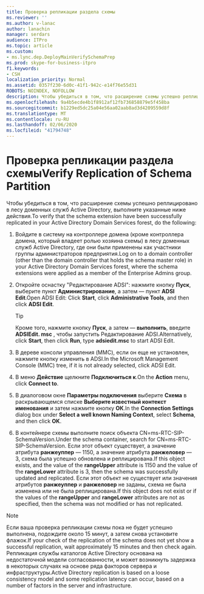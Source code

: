 ```yaml
---
title: Проверка репликации раздела схемы
ms.reviewer: ''
ms.author: v-lanac
author: lanachin
manager: serdars
audience: ITPro
ms.topic: article
ms.custom:
- ms.lync.dep.DeployMainVerifySchemaPrep
ms.prod: skype-for-business-itpro
f1.keywords:
- CSH
localization_priority: Normal
ms.assetid: 0357f230-6d0c-41f1-942c-e14f76e55d31
ROBOTS: NOINDEX, NOFOLLOW
description: Чтобы убедиться в том, что расширение схемы успешно реплицировано в лесу доменных служб Active Directory, выполните указанные ниже действия.
ms.openlocfilehash: 9a4b5ecde4b1f8912af12fb736858879e5f458ba
ms.sourcegitcommit: b1229ed5dc25a04e56aa02aab8ad3d4209559d8f
ms.translationtype: MT
ms.contentlocale: ru-RU
ms.lasthandoff: 02/06/2020
ms.locfileid: "41794748"
---
```

# <a name="verify-replication-of-schema-partition"></a><span data-ttu-id="60eaa-103">Проверка репликации раздела схемы</span><span class="sxs-lookup"><span data-stu-id="60eaa-103">Verify Replication of Schema Partition</span></span>
 
<span data-ttu-id="60eaa-104">Чтобы убедиться в том, что расширение схемы успешно реплицировано в лесу доменных служб Active Directory, выполните указанные ниже действия.</span><span class="sxs-lookup"><span data-stu-id="60eaa-104">To verify that the schema extension have been successfully replicated in your Active Directory Domain Services forest, do the following:</span></span>
  
1. <span data-ttu-id="60eaa-105">Войдите в систему на контроллере домена (кроме контроллера домена, который владеет ролью хозяина схемы) в лесу доменных служб Active Directory, где они были применены как участники группы администраторов предприятия.</span><span class="sxs-lookup"><span data-stu-id="60eaa-105">Log on to a domain controller (other than the domain controller that holds the schema master role) in your Active Directory Domain Services forest, where the schema extensions were applied as a member of the Enterprise Admins group.</span></span>
    
2. <span data-ttu-id="60eaa-106">Откройте оснастку "Редактирование ADSI": нажмите кнопку **Пуск**, выберите пункт **Администрирование**, а затем — пункт **ADSI Edit**.</span><span class="sxs-lookup"><span data-stu-id="60eaa-106">Open ADSI Edit: Click **Start**, click **Administrative Tools**, and then click **ADSI Edit**.</span></span>
    
    > [!TIP]
    > <span data-ttu-id="60eaa-107">Кроме того, нажмите кнопку **Пуск**, а затем — **выполнить**, введите **ADSIEdit. msc** , чтобы запустить Редактирование ADSI.</span><span class="sxs-lookup"><span data-stu-id="60eaa-107">Alternatively, click **Start**, then click **Run**, type **adsiedit.msc** to start ADSI Edit.</span></span>
  
3. <span data-ttu-id="60eaa-108">В дереве консоли управления (MMC), если он еще не установлен, нажмите кнопку изменить в ADSI.</span><span class="sxs-lookup"><span data-stu-id="60eaa-108">In the Microsoft Management Console (MMC) tree, if it is not already selected, click ADSI Edit.</span></span>
    
4. <span data-ttu-id="60eaa-109">В меню **Действие** щелкните **Подключиться к**.</span><span class="sxs-lookup"><span data-stu-id="60eaa-109">On the **Action** menu, click **Connect to**.</span></span>
    
5. <span data-ttu-id="60eaa-110">В диалоговом окне **Параметры подключения** выберите **Схема** в раскрывающемся списке **Выберите известный контекст именования** и затем нажмите кнопку **ОК**.</span><span class="sxs-lookup"><span data-stu-id="60eaa-110">In the **Connection Settings** dialog box under **Select a well known Naming Context**, select **Schema**, and then click **OK**.</span></span>
    
6. <span data-ttu-id="60eaa-111">В контейнере схемы выполните поиск объекта CN=ms-RTC-SIP-SchemaVersion.</span><span class="sxs-lookup"><span data-stu-id="60eaa-111">Under the schema container, search for CN=ms-RTC-SIP-SchemaVersion.</span></span> <span data-ttu-id="60eaa-112">Если этот объект существует, а значение атрибута **ранжеуппер** — 1150, а значение атрибута **ранжеловер** — 3, схема была успешно обновлена и реплицирована.</span><span class="sxs-lookup"><span data-stu-id="60eaa-112">If this object exists, and the value of the **rangeUpper** attribute is 1150 and the value of the **rangeLower** attribute is 3, then the schema was successfully updated and replicated.</span></span> <span data-ttu-id="60eaa-113">Если этот объект не существует или значения атрибутов **ранжеуппер** и **ранжеловер** не заданы, схема не была изменена или не была реплицирована.</span><span class="sxs-lookup"><span data-stu-id="60eaa-113">If this object does not exist or if the values of the **rangeUpper** and **rangeLower** attributes are not as specified, then the schema was not modified or has not replicated.</span></span>
    
> [!NOTE]
> <span data-ttu-id="60eaa-114">Если ваша проверка репликации схемы пока не будет успешно выполнена, подождите около 15 минут, а затем снова установите флажок.</span><span class="sxs-lookup"><span data-stu-id="60eaa-114">If your check of the replication of the schema does not yet show a successful replication, wait approximately 15 minutes and then check again.</span></span> <span data-ttu-id="60eaa-115">Репликация службы каталогов Active Directory основана на недостаточной модели согласованности, и может возникнуть задержка в некоторых случаях на основе ряда факторов сервера и инфраструктуры.</span><span class="sxs-lookup"><span data-stu-id="60eaa-115">Active Directory replication is based on a loose consistency model and some replication latency can occur, based on a number of factors in the server and infrastructure.</span></span> 
  

